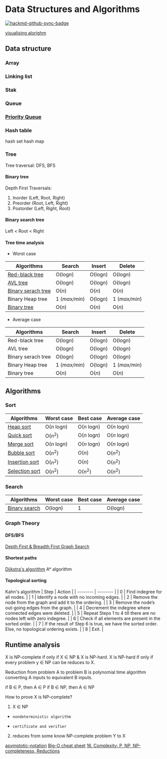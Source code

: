 # Data Structures and Algorithms

[![hackmd-github-sync-badge](https://hackmd.io/Q_2yAYg7SDOIBdxc7hFbDQ/badge)](https://hackmd.io/Q_2yAYg7SDOIBdxc7hFbDQ)

[visualising alorighm](https://visualgo.net/en/sorting)


## Data structure
### Array
### Linking list
### Stak
### Queue
### [Priority Queue](https://ithelp.ithome.com.tw/articles/10269601)
### Hash table
hash set
hash map
### Tree
Tree traversal: DFS, BFS

#### Binary tree
Depth First Traversals:
1. Inorder (Left, Root, Right)
2. Preorder (Root, Left, Right)
3. Postorder (Left, Right, Root)

#### Binary search tree
Left < Root < Right


#### Tree time analysis

* Worst case

| Algorithms | Search | Insert | Delete |
| -------- | -------- | -------- | -------- |
| [Red-black tree](https://en.wikipedia.org/wiki/Red%E2%80%93black_tree) |  O(log$n$)  | O(log$n$) | O(log$n$)|
| [AVL tree](https://en.wikipedia.org/wiki/AVL_tree) |  O(log$n$) |  O(log$n$) | O(log$n$) |
| [Binary serach tree](https://en.wikipedia.org/wiki/Binary_search_tree) |  O($n$) | O($n$)  | O($n$) |
| Binary Heap tree |  1 (*max/min*) | O(log$n$)  | 1 (*max/min*) |
| [Binary tree](https://en.wikipedia.org/wiki/Binary_tree) | O($n$)  | O($n$)  | O($n$) |


* Average case

| Algorithms | Search | Insert | Delete |
| -------- | -------- | -------- | -------- |
| Red-black tree |  O(log$n$) |  O(log$n$) | O(log$n$)|
| AVL tree | O(log$n$)  |  O(log$n$)  | O(log$n$) |
| Binary serach tree |  O(log$n$) | O(log$n$)  |O(log$n$) |
| Binary Heap tree |   1 (*max/min*) |  O(log$n$) |  1 (*max/min*) |
| Binary tree |  O($n$) | O($n$)  | O($n$) |





## Algorithms
### Sort

| Algorithms | Worst case | Best case | Average case|
| -------- | -------- | -------- | -------- |
| [Heap sort](https://en.wikipedia.org/wiki/Heapsort) | O($n$ log$n$)  |  O($n$ log$n$)  | O($n$ log$n$)|
| [Quick sort](https://en.wikipedia.org/wiki/Quicksort) | O($n^2$) |  O($n$ log$n$)  | O($n$ log$n$)|
| [Merge sort](https://en.wikipedia.org/wiki/Merge_sort) | O($n$ log$n$) |  O($n$ log$n$)     | O($n$ log$n$)|
| [Bubble sort](https://en.wikipedia.org/wiki/Bubble_sort) | O($n^2$) |  O($n$) |O($n^2$)|
| [Insertion sort](https://en.wikipedia.org/wiki/Insertion_sort)   |   O($n^2$)   |   O($n$)   |O($n^2$)|
| [Selection sort](https://en.wikipedia.org/wiki/Selection_sort)   |   O($n^2$)   | O($n^2$)  |O($n^2$)|


### Search

| Algorithms | Worst case | Best case | Average case |
| -------- | -------- | -------- | -------- |
| [Binary search](https://en.wikipedia.org/wiki/Binary_search_algorithm)    | O(log$n$)     | 1   | O(log$n$)|


### Graph Theory
#### DFS/BFS
[Depth First & Breadth First Graph Search](https://www.youtube.com/watch?v=TIbUeeksXcI&t=567s)

#### Shortest paths
[Dijkstra's algorithm](https://ithelp.ithome.com.tw/articles/10209593)
A\* algorithm

#### Topological sorting
Kahn's algorithm
| Step | Action |
| -------- | -------- |
| 0     | Find indegree for all nodes.     |
| 1     | Identify a node with no incoming edges.     |
| 2     | Remove the node from the graph and add it to the ordering.     |
| 3     | Remove the node’s out-going edges from the graph.     |
| 4     | Decrement the indegree where connected edges were deleted.     |
| 5     | Repeat Steps 1 to 4 till there are no nodes left with zero indegree.     |
| 6     | Check if all elements are present in the sorted order.     |
| 7     | If the result of Step 6 is true, we have the sorted order. Else, no topological ordering exists.     |
| 8     | Exit.     |


## Runtime analysis

X is NP-complete if only if X $\in$ NP $\&$ X is NP-hard.
X is NP-hard if only if every problem y $\in$ NP can be reduces to X.

Reduction from problem A to problem B is polynomial time algorithm converting A inputs to equivalent B inputs.

if B $\in$ P, then A $\in$ P
if B $\in$ NP, then A $\in$ NP

How to prove X is NP-complete?
1. X $\in$ NP
*     nondeterministic algorithm
*     certificate and verifier

2. reduces from some know NP-complete problem Y to X


[asymptotic-notation](https://www.khanacademy.org/computing/computer-science/algorithms/asymptotic-notation/a/asymptotic-notation)
[Big-O cheat sheet](https://www.bigocheatsheet.com/)
[16. Complexity: P, NP, NP-completeness, Reductions](https://www.youtube.com/watch?v=eHZifpgyH_4)


